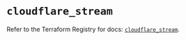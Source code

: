 # `cloudflare_stream`

Refer to the Terraform Registry for docs: [`cloudflare_stream`](https://registry.terraform.io/providers/cloudflare/cloudflare/5.10.0/docs/resources/stream).
